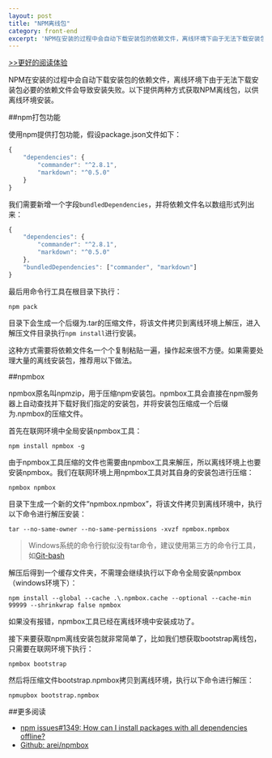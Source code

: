 ```yaml
---
layout: post
title: "NPM离线包"
category: front-end
excerpt: 'NPM在安装的过程中会自动下载安装包的依赖文件，离线环境下由于无法下载安装包必要的依赖文件会导致安装失败。以下提供两种方式获取NPM离线包，以供...'
---
```


[>>更好的阅读体验](https://www.zybuluo.com/lxjwlt/note/297879)

NPM在安装的过程中会自动下载安装包的依赖文件，离线环境下由于无法下载安装包必要的依赖文件会导致安装失败。以下提供两种方式获取NPM离线包，以供离线环境安装。

##npm打包功能

使用npm提供打包功能，假设package.json文件如下：

```javascript
{
    "dependencies": {
        "commander": "^2.8.1",
        "markdown": "^0.5.0"
    }
}
```

我们需要新增一个字段`bundledDependencies`，并将依赖文件名以数组形式列出来：

```javascript
{
    "dependencies": {
        "commander": "^2.8.1",
        "markdown": "^0.5.0"
    },
    "bundledDependencies": ["commander", "markdown"]
}
```

最后用命令行工具在根目录下执行：

```
npm pack
```

目录下会生成一个后缀为.tar的压缩文件，将该文件拷贝到离线环境上解压，进入解压文件目录执行`npm install`进行安装。

这种方式需要将依赖文件名一个个复制粘贴一遍，操作起来很不方便。如果需要处理大量的离线安装包，推荐用以下做法。

##npmbox

npmbox原名叫npmzip，用于压缩npm安装包。npmbox工具会直接在npm服务器上自动查找并下载好我们指定的安装包，并将安装包压缩成一个后缀为.npmbox的压缩文件。

首先在联网环境中全局安装npmbox工具：

```
npm install npmbox -g
```

由于npmbox工具压缩的文件也需要由npmbox工具来解压，所以离线环境上也要安装npmbox。我们在联网环境上用npmbox工具对其自身的安装包进行压缩：

```
npmbox npmbox
```

目录下生成一个新的文件“npmbox.npmbox”，将该文件拷贝到离线环境中，执行以下命令进行解压安装：

```
tar --no-same-owner --no-same-permissions -xvzf npmbox.npmbox
```

> Windows系统的命令行貌似没有tar命令，建议使用第三方的命令行工具，如[Git-bash](https://git-scm.com/)

解压后得到一个缓存文件夹，不需理会继续执行以下命令全局安装npmbox（windows环境下）：

```
npm install --global --cache .\.npmbox.cache --optional --cache-min 99999 --shrinkwrap false npmbox
```

如果没有报错，npmbox工具已经在离线环境中安装成功了。

接下来要获取npm离线安装包就非常简单了，比如我们想获取bootstrap离线包，只需要在联网环境下执行：

```
npmbox bootstrap
```

然后将压缩文件bootstrap.npmbox拷贝到离线环境，执行以下命令进行解压：

```
npmupbox bootstrap.npmbox
```

##更多阅读

* [npm issues#1349: How can I install packages with all dependencies offline?](https://github.com/npm/npm/issues/1349)
* [Github: arei/npmbox](https://github.com/arei/npmbox#readme)